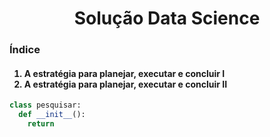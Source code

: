 <h1 align="center">Solução Data Science</h1>
<h3>Índice</h3>
<h4>
  <ol>
    <li>A estratégia para planejar, executar e concluir I</li>
    <li>A estratégia para planejar, executar e concluir II</li>
  </ol>
</h4>

```python
class pesquisar:
  def __init__():
    return
```

